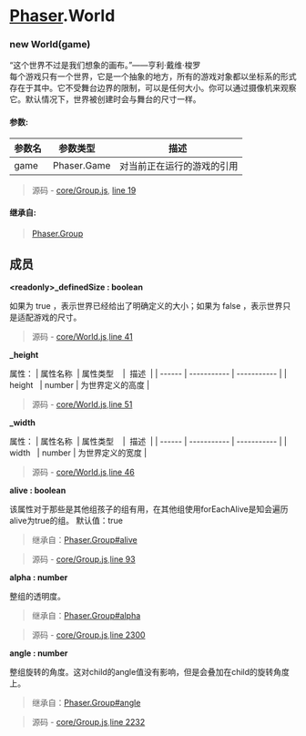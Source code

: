 # [Phaser](https://www.phaser-china.com/doc.html).World

### new World(game)

“这个世界不过是我们想象的画布。”——亨利·戴维·梭罗   
每个游戏只有一个世界，它是一个抽象的地方，所有的游戏对象都以坐标系的形式存在于其中。它不受舞台边界的限制，可以是任何大小。你可以通过摄像机来观察它。默认情况下，世界被创建时会与舞台的尺寸一样。

#### 参数:

| 参数名   | 参数类型    |  描述  |
| ------ | ----------- | ----------- |
| game   | Phaser.Game | 对当前正在运行的游戏的引用 |

> 源码 - [core/Group.js](https://www.phaser-china.com/docs/src_core_World.js.html), [line 19](https://www.phaser-china.com/docs/src_core_World.js.html#sunlight-1-line-19)

#### 继承自:
> [Phaser.Group](https://www.phaser-china.com/docs/Phaser.Group.html)

## 成员

**\<readonly\>\_definedSize : boolean**

如果为 true ，表示世界已经给出了明确定义的大小；如果为 false ，表示世界只是适配游戏的尺寸。

> 源码 - [core/World.js](https://www.phaser-china.com/docs/src_core_World.js.html),[line 41](https://www.phaser-china.com/docs/src_core_World.js.html#sunlight-1-line-41)

**\_height**

属性：
| 属性名称   | 属性类型    |  描述  |
| ------ | ----------- | ----------- |
| height   | number | 为世界定义的高度 |

> 源码 - [core/World.js](https://www.phaser-china.com/docs/src_core_World.js.html),[line 51](https://www.phaser-china.com/docs/src_core_World.js.html#sunlight-1-line-51)

**\_width**

属性：
| 属性名称   | 属性类型    |  描述  |
| ------ | ----------- | ----------- |
| width   | number | 为世界定义的宽度 |

> 源码 - [core/World.js](https://www.phaser-china.com/docs/src_core_World.js.html),[line 46](https://www.phaser-china.com/docs/src_core_World.js.html#sunlight-1-line-46)

**alive : boolean**

该属性对于那些是其他组孩子的组有用，在其他组使用forEachAlive是知会遍历alive为true的组。
默认值：true

> 继承自：[Phaser.Group#alive](https://www.phaser-china.com/docs/Phaser.Group.html#alive)

> 源码 - [core/Group.js](https://www.phaser-china.com/docs/src_core_Group.js.html),[line 93](https://www.phaser-china.com/docs/src_core_Group.js.html#sunlight-1-line-93)

**alpha : number**

整组的透明度。

> 继承自：[Phaser.Group#alpha](https://www.phaser-china.com/docs/Phaser.Group.html#alpha)

> 源码 - [core/Group.js](https://www.phaser-china.com/docs/src_core_Group.js.html),[line 2300](https://www.phaser-china.com/docs/src_core_Group.js.html#sunlight-1-line-2300)

**angle : number**

整组旋转的角度。这对child的angle值没有影响，但是会叠加在child的旋转角度上。

> 继承自：[Phaser.Group#angle](https://www.phaser-china.com/docs/Phaser.Group.html#angle)

> 源码 - [core/Group.js](https://www.phaser-china.com/docs/src_core_Group.js.html),[line 2232](https://www.phaser-china.com/docs/src_core_Group.js.html#sunlight-1-line-2232)

